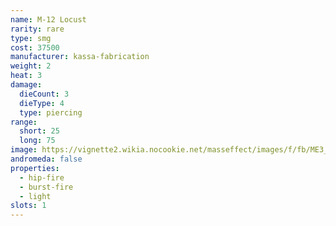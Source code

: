 ```yaml
---
name: M-12 Locust
rarity: rare
type: smg
cost: 37500
manufacturer: kassa-fabrication
weight: 2
heat: 3
damage:
  dieCount: 3
  dieType: 4
  type: piercing
range:
  short: 25
  long: 75
image: https://vignette2.wikia.nocookie.net/masseffect/images/f/fb/ME3_Locust_Smg.png/revision/latest?cb=20120317184530
andromeda: false
properties:
  - hip-fire
  - burst-fire
  - light
slots: 1
---
```

